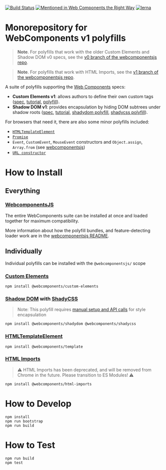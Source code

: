 [![Build Status](https://travis-ci.org/webcomponents/polyfills.svg?branch=master)](https://travis-ci.org/webcomponents/polyfills)
[![Mentioned in Web Components the Right Way](https://awesome.re/mentioned-badge.svg)](https://github.com/mateusortiz/webcomponents-the-right-way)
[![lerna](https://img.shields.io/badge/maintained%20with-lerna-cc00ff.svg)](https://lerna.js.org/)

# Monorepository for WebComponents v1 polyfills

> **Note**. For polyfills that work with the older Custom Elements and Shadow DOM v0 specs,
see the [v0 branch of the webcomponentsjs repo](https://github.com/webcomponents/webcomponentsjs/tree/v0).

> **Note**. For polyfills that work with HTML Imports,
see the [v1 branch of the webcomponentsjs repo](https://github.com/webcomponents/webcomponentsjs/tree/v1).

A suite of polyfills supporting the [Web Components](http://webcomponents.org) specs:

- **Custom Elements v1**: allows authors to define their own custom tags ([spec](https://w3c.github.io/webcomponents/spec/custom/), [tutorial](https://developers.google.com/web/fundamentals/getting-started/primers/customelements), [polyfill](https://github.com/webcomponents/polyfills/tree/master/packages/custom-elements)).
- **Shadow DOM v1**: provides encapsulation by hiding DOM subtrees under shadow roots ([spec](https://w3c.github.io/webcomponents/spec/shadow/), [tutorial](https://developers.google.com/web/fundamentals/getting-started/primers/shadowdom),
[shadydom polyfill](https://github.com/webcomponents/polyfills/tree/master/packages/shadydom), [shadycss polyfill](https://github.com/webcomponents/polyfills/tree/master/packages/shadycss)).

For browsers that need it, there are also some minor polyfills included:
- [`HTMLTemplateElement`](https://github.com/webcomponents/polyfills/tree/master/packages/template)
- [`Promise`](https://github.com/taylorhakes/promise-polyfill)
- `Event`, `CustomEvent`, `MouseEvent` constructors and `Object.assign`, `Array.from`
(see [webcomponentsjs](https://github.com/webcomponents/polyfills/tree/master/packages/webcomponentsjs/src/platform/))
- [`URL constructor`](https://github.com/webcomponents/URL)

# How to Install
## Everything
### [WebcomponentsJS](https://github.com/webcomponents/polyfills/tree/master/packages/webcomponentsjs)
The entire WebComponents suite can be installed at once and loaded together for maximum compatibility.

More information about how the polyfill bundles, and feature-detecting loader work are in the [webcomponentsjs README](https://github.com/webcomponents/polyfills/tree/master/packages/webcomponentsjs#how-to-use).

## Individually
Individual polyfills can be installed with the `@webcomponentsjs/` scope

### [Custom Elements](https://github.com/webcomponents/polyfills/tree/master/packages/custom-elements)
```
npm install @webcomponents/custom-elements
```

### [Shadow DOM](https://github.com/webcomponents/polyfills/tree/master/packages/shadydom) with [ShadyCSS](https://github.com/webcomponents/polyfills/tree/master/packages/shadycss)
> Note: This polyfill requires [manual setup and API calls](https://github.com/webcomponents/polyfills/tree/master/packages/shadycss/README.md) for style encapsulation

```
npm install @webcomponents/shadydom @webcomponents/shadycss
```

### [HTMLTemplateElement](https://github.com/webcomponents/polyfills/tree/master/packages/template)

```
npm install @webcomponents/template
```

### [HTML Imports](https://github.com/webcomponents/polyfills/tree/master/packages/html-imports)
>⚠️ HTML Imports has been deprecated, and will be removed from Chrome in the future. Please transition to ES Modules! ⚠️

```
npm install @webcomponents/html-imports
```

# How to Develop
```
npm install
npm run bootstrap
npm run build
```

# How to Test
```
npm run build
npm test
```
